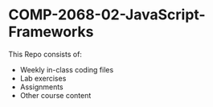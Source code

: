 # COMP-2068-02-JavaScript-Frameworks
This Repo consists of:
- Weekly in-class coding files
- Lab exercises
- Assignments
- Other course content
